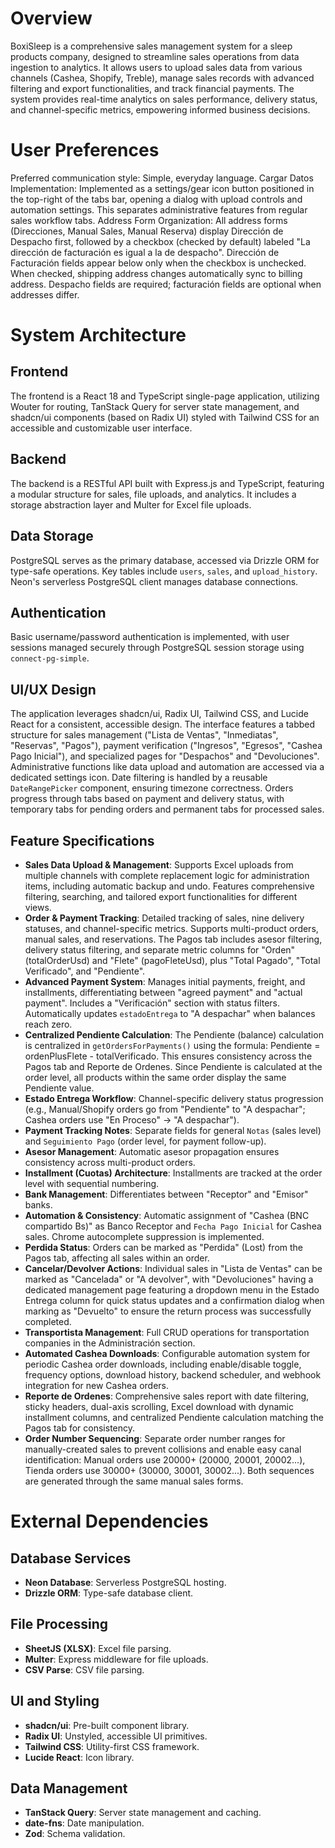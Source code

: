 # Overview

BoxiSleep is a comprehensive sales management system for a sleep products company, designed to streamline sales operations from data ingestion to analytics. It allows users to upload sales data from various channels (Cashea, Shopify, Treble), manage sales records with advanced filtering and export functionalities, and track financial payments. The system provides real-time analytics on sales performance, delivery status, and channel-specific metrics, empowering informed business decisions.

# User Preferences

Preferred communication style: Simple, everyday language.
Cargar Datos Implementation: Implemented as a settings/gear icon button positioned in the top-right of the tabs bar, opening a dialog with upload controls and automation settings. This separates administrative features from regular sales workflow tabs.
Address Form Organization: All address forms (Direcciones, Manual Sales, Manual Reserva) display Dirección de Despacho first, followed by a checkbox (checked by default) labeled "La dirección de facturación es igual a la de despacho". Dirección de Facturación fields appear below only when the checkbox is unchecked. When checked, shipping address changes automatically sync to billing address. Despacho fields are required; facturación fields are optional when addresses differ.

# System Architecture

## Frontend
The frontend is a React 18 and TypeScript single-page application, utilizing Wouter for routing, TanStack Query for server state management, and shadcn/ui components (based on Radix UI) styled with Tailwind CSS for an accessible and customizable user interface.

## Backend
The backend is a RESTful API built with Express.js and TypeScript, featuring a modular structure for sales, file uploads, and analytics. It includes a storage abstraction layer and Multer for Excel file uploads.

## Data Storage
PostgreSQL serves as the primary database, accessed via Drizzle ORM for type-safe operations. Key tables include `users`, `sales`, and `upload_history`. Neon's serverless PostgreSQL client manages database connections.

## Authentication
Basic username/password authentication is implemented, with user sessions managed securely through PostgreSQL session storage using `connect-pg-simple`.

## UI/UX Design
The application leverages shadcn/ui, Radix UI, Tailwind CSS, and Lucide React for a consistent, accessible design. The interface features a tabbed structure for sales management ("Lista de Ventas", "Inmediatas", "Reservas", "Pagos"), payment verification ("Ingresos", "Egresos", "Cashea Pago Inicial"), and specialized pages for "Despachos" and "Devoluciones". Administrative functions like data upload and automation are accessed via a dedicated settings icon. Date filtering is handled by a reusable `DateRangePicker` component, ensuring timezone correctness. Orders progress through tabs based on payment and delivery status, with temporary tabs for pending orders and permanent tabs for processed sales.

## Feature Specifications
- **Sales Data Upload & Management**: Supports Excel uploads from multiple channels with complete replacement logic for administration items, including automatic backup and undo. Features comprehensive filtering, searching, and tailored export functionalities for different views.
- **Order & Payment Tracking**: Detailed tracking of sales, nine delivery statuses, and channel-specific metrics. Supports multi-product orders, manual sales, and reservations. The Pagos tab includes asesor filtering, delivery status filtering, and separate metric columns for "Orden" (totalOrderUsd) and "Flete" (pagoFleteUsd), plus "Total Pagado", "Total Verificado", and "Pendiente".
- **Advanced Payment System**: Manages initial payments, freight, and installments, differentiating between "agreed payment" and "actual payment". Includes a "Verificación" section with status filters. Automatically updates `estadoEntrega` to "A despachar" when balances reach zero.
- **Centralized Pendiente Calculation**: The Pendiente (balance) calculation is centralized in `getOrdersForPayments()` using the formula: Pendiente = ordenPlusFlete - totalVerificado. This ensures consistency across the Pagos tab and Reporte de Ordenes. Since Pendiente is calculated at the order level, all products within the same order display the same Pendiente value.
- **Estado Entrega Workflow**: Channel-specific delivery status progression (e.g., Manual/Shopify orders go from "Pendiente" to "A despachar"; Cashea orders use "En Proceso" → "A despachar").
- **Payment Tracking Notes**: Separate fields for general `Notas` (sales level) and `Seguimiento Pago` (order level, for payment follow-up).
- **Asesor Management**: Automatic asesor propagation ensures consistency across multi-product orders.
- **Installment (Cuotas) Architecture**: Installments are tracked at the order level with sequential numbering.
- **Bank Management**: Differentiates between "Receptor" and "Emisor" banks.
- **Automation & Consistency**: Automatic assignment of "Cashea (BNC compartido Bs)" as Banco Receptor and `Fecha Pago Inicial` for Cashea sales. Chrome autocomplete suppression is implemented.
- **Perdida Status**: Orders can be marked as "Perdida" (Lost) from the Pagos tab, affecting all sales within an order.
- **Cancelar/Devolver Actions**: Individual sales in "Lista de Ventas" can be marked as "Cancelada" or "A devolver", with "Devoluciones" having a dedicated management page featuring a dropdown menu in the Estado Entrega column for quick status updates and a confirmation dialog when marking as "Devuelto" to ensure the return process was successfully completed.
- **Transportista Management**: Full CRUD operations for transportation companies in the Administración section.
- **Automated Cashea Downloads**: Configurable automation system for periodic Cashea order downloads, including enable/disable toggle, frequency options, download history, backend scheduler, and webhook integration for new Cashea orders.
- **Reporte de Ordenes**: Comprehensive sales report with date filtering, sticky headers, dual-axis scrolling, Excel download with dynamic installment columns, and centralized Pendiente calculation matching the Pagos tab for consistency.
- **Order Number Sequencing**: Separate order number ranges for manually-created sales to prevent collisions and enable easy canal identification: Manual orders use 20000+ (20000, 20001, 20002...), Tienda orders use 30000+ (30000, 30001, 30002...). Both sequences are generated through the same manual sales forms.

# External Dependencies

## Database Services
- **Neon Database**: Serverless PostgreSQL hosting.
- **Drizzle ORM**: Type-safe database client.

## File Processing
- **SheetJS (XLSX)**: Excel file parsing.
- **Multer**: Express middleware for file uploads.
- **CSV Parse**: CSV file parsing.

## UI and Styling
- **shadcn/ui**: Pre-built component library.
- **Radix UI**: Unstyled, accessible UI primitives.
- **Tailwind CSS**: Utility-first CSS framework.
- **Lucide React**: Icon library.

## Data Management
- **TanStack Query**: Server state management and caching.
- **date-fns**: Date manipulation.
- **Zod**: Schema validation.